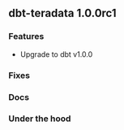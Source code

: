 ## dbt-teradata 1.0.0rc1

### Features
* Upgrade to dbt v1.0.0

### Fixes

### Docs

### Under the hood
